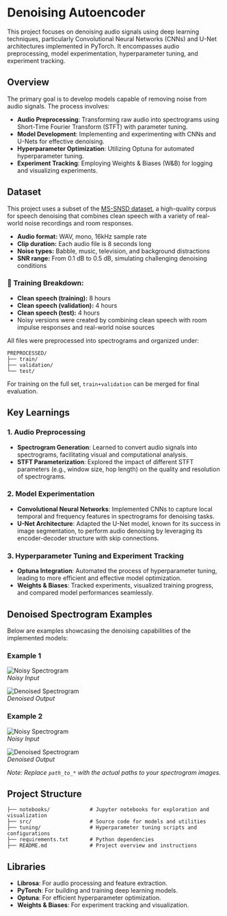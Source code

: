 
# Denoising Autoencoder

This project focuses on denoising audio signals using deep learning techniques, particularly Convolutional Neural Networks (CNNs) and U-Net architectures implemented in PyTorch. It encompasses audio preprocessing, model experimentation, hyperparameter tuning, and experiment tracking.

## Overview

The primary goal is to develop models capable of removing noise from audio signals. The process involves:

- **Audio Preprocessing**: Transforming raw audio into spectrograms using Short-Time Fourier Transform (STFT) with parameter tuning.
- **Model Development**: Implementing and experimenting with CNNs and U-Nets for effective denoising.
- **Hyperparameter Optimization**: Utilizing Optuna for automated hyperparameter tuning.
- **Experiment Tracking**: Employing Weights & Biases (W&B) for logging and visualizing experiments.


## Dataset

This project uses a subset of the [MS-SNSD dataset](https://github.com/microsoft/MS-SNSD), a high-quality corpus for speech denoising that combines clean speech with a variety of real-world noise recordings and room responses.

- **Audio format:** WAV, mono, 16kHz sample rate
- **Clip duration:** Each audio file is 8 seconds long
- **Noise types:** Babble, music, television, and background distractions
- **SNR range:** From 0.1 dB to 0.5 dB, simulating challenging denoising conditions

### 🔹 Training Breakdown:
- **Clean speech (training):** 8 hours
- **Clean speech (validation):** 4 hours
- **Clean speech (test):** 4 hours
- Noisy versions were created by combining clean speech with room impulse responses and real-world noise sources

All files were preprocessed into spectrograms and organized under:
```
PREPROCESSED/
├── train/
├── validation/
└── test/
```

For training on the full set, `train+validation` can be merged for final evaluation.

## Key Learnings

### 1. Audio Preprocessing

- **Spectrogram Generation**: Learned to convert audio signals into spectrograms, facilitating visual and computational analysis.
- **STFT Parameterization**: Explored the impact of different STFT parameters (e.g., window size, hop length) on the quality and resolution of spectrograms.

### 2. Model Experimentation

- **Convolutional Neural Networks**: Implemented CNNs to capture local temporal and frequency features in spectrograms for denoising tasks.
- **U-Net Architecture**: Adapted the U-Net model, known for its success in image segmentation, to perform audio denoising by leveraging its encoder-decoder structure with skip connections.

### 3. Hyperparameter Tuning and Experiment Tracking

- **Optuna Integration**: Automated the process of hyperparameter tuning, leading to more efficient and effective model optimization.
- **Weights & Biases**: Tracked experiments, visualized training progress, and compared model performances seamlessly.

## Denoised Spectrogram Examples

Below are examples showcasing the denoising capabilities of the implemented models:

### Example 1

![Noisy Spectrogram](path_to_noisy_spectrogram_image)  
*Noisy Input*

![Denoised Spectrogram](path_to_denoised_spectrogram_image)  
*Denoised Output*

### Example 2

![Noisy Spectrogram](path_to_noisy_spectrogram_image_2)  
*Noisy Input*

![Denoised Spectrogram](path_to_denoised_spectrogram_image_2)  
*Denoised Output*

*Note: Replace `path_to_*` with the actual paths to your spectrogram images.*

## Project Structure

```
├── notebooks/             # Jupyter notebooks for exploration and visualization
├── src/                   # Source code for models and utilities
├── tuning/                # Hyperparameter tuning scripts and configurations
├── requirements.txt       # Python dependencies
├── README.md              # Project overview and instructions
```

## Libraries

- **Librosa**: For audio processing and feature extraction.
- **PyTorch**: For building and training deep learning models.
- **Optuna**: For efficient hyperparameter optimization.
- **Weights & Biases**: For experiment tracking and visualization.
